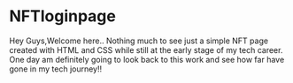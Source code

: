 # NFTloginpage
Hey Guys,Welcome here..
Nothing much to see just a simple NFT page created with HTML and CSS while still at the early stage of my tech career.
One day am definitely going to look back to this work and see how far have gone in my tech journey!!
